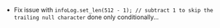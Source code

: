 * Fix issue with             `infoLog.set_len(512 - 1); // subtract 1 to skip the trailing null character` done only conditionally...
